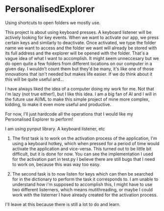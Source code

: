 # PersonalisedExplorer
Using shortcuts to open folders we mostly use.

This project is about using keyboard presses. A keyboard listener will be actively looking for key events. When we want to activate our app, we press certain keys and similarly to deactivate. Once activated, we type the folder name we want to access and the folder we want will already be stored with its full address and the explorer will be opened with the folder.
That's a vague idea of what I want to accomplish. It might seem unneccesary but we do open quite a few folders from different locations on our computer in a given day. I wouldn't count them but they'd be many, it's like one of those innovations that isn't needed but makes life easier. If we do think about it this will be quite useful and...

I have always liked the idea of a computer doing my work for me. Not that i'm lazy (not true either!), but I like this idea. I am a big fan of AI and I will in the future use AI/ML to make this simple project of mine more complex, kidding, to make it even more useful and productive.

For now, I'll just hardcode all the operations that I would like my Personalised Explorer to perform!

I am using pynput library.
A keyboard listener, etc

1) The first task is to work on the activation process of the application, I'm using a keyboard hotkey, which when pressed for a period of time would activate the application and vice-versa. This turned out to be little bit difficult, but it is done for now.
You can see the implementation I used for the activation part in test.py
I believe there are still bugs that I need to work on, because this was way too easy.

2) The second task is to now listen for keys which can then be searched for in the dictionary to perform the task it corresponds to. I am unable to understand how i'm supposed to accomplish this, I might have to use two different listerners, which means mutithreading, or maybe I could work with the listerner I have already created for the activation process.

I'll leave at this because there is still a lot to do and learn.
